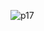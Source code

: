 ![p17](https://github.com/Munavvarbegim/proje17/assets/168825452/4911fa49-f8f2-4af0-9062-ad1d7562aa9d)

